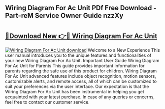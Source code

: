 ## Wiring Diagram For Ac Unit PDf Free Download - Part-reM Service Owner Guide nzzXy

# <h2><a href="http://dfsvrp8.blite.top/?on=Wiring+Diagram+For+Ac+Unit">🔗Download New 👉🔴 Wiring Diagram For Ac Unit</a></h2>

[![Wiring Diagram For Ac Unit download](https://i.imgur.com/lujVjoI.png)](http://dfsvrp8.blite.top/?on=Wiring+Diagram+For+Ac+Unit)
Welcome to a New Experience This user manual introduces you to the unique features and functionalities of your new Wiring Diagram For Ac Unit. Important User Guide Wiring Diagram For Ac Unit for Parents This guide provides important information for parents regarding the safe use of this product for children. Wiring Diagram For Ac Unit advanced features include object recognition, motion sensors, customizable alerts, and remote access, all of which can be customized to suit your preferences via the user interface. Our expectation is that the Wiring Diagram For Ac Unit has been instrumental in helping you get acquainted with your latest purchase. In case of any queries or concerns, feel free to contact our customer service.
